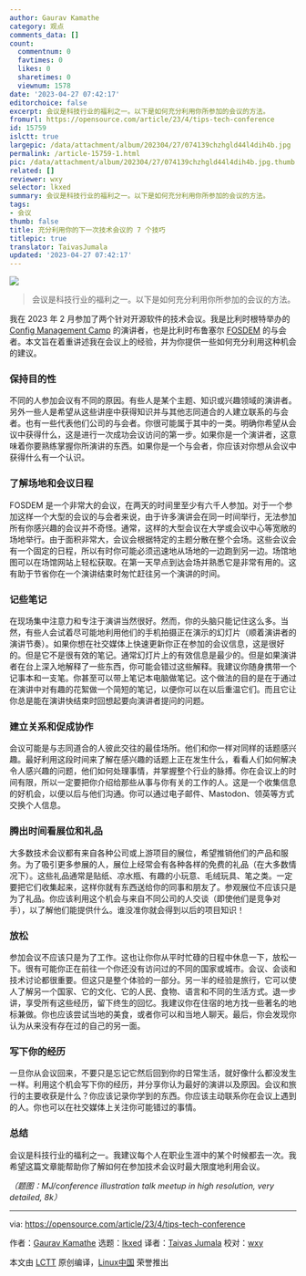 ```yaml
---
author: Gaurav Kamathe
category: 观点
comments_data: []
count:
  commentnum: 0
  favtimes: 0
  likes: 0
  sharetimes: 0
  viewnum: 1578
date: '2023-04-27 07:42:17'
editorchoice: false
excerpt: 会议是科技行业的福利之一。以下是如何充分利用你所参加的会议的方法。
fromurl: https://opensource.com/article/23/4/tips-tech-conference
id: 15759
islctt: true
largepic: /data/attachment/album/202304/27/074139chzhgld44l4dih4b.jpg
permalink: /article-15759-1.html
pic: /data/attachment/album/202304/27/074139chzhgld44l4dih4b.jpg.thumb.jpg
related: []
reviewer: wxy
selector: lkxed
summary: 会议是科技行业的福利之一。以下是如何充分利用你所参加的会议的方法。
tags:
- 会议
thumb: false
title: 充分利用你的下一次技术会议的 7 个技巧
titlepic: true
translator: TaivasJumala
updated: '2023-04-27 07:42:17'
---
```


![](/data/attachment/album/202304/27/074139chzhgld44l4dih4b.jpg)



> 
> 会议是科技行业的福利之一。以下是如何充分利用你所参加的会议的方法。
> 
> 
> 


我在 2023 年 2 月参加了两个针对开源软件的技术会议。我是比利时根特举办的 [Config Management Camp](https://cfgmgmtcamp.eu/ghent2023/) 的演讲者，也是比利时布鲁塞尔 [FOSDEM](https://fosdem.org/2023/) 的与会者。本文旨在着重讲述我在会议上的经验，并为你提供一些如何充分利用这种机会的建议。


### 保持目的性


不同的人参加会议有不同的原因。有些人是某个主题、知识或兴趣领域的演讲者。另外一些人是希望从这些讲座中获得知识并与其他志同道合的人建立联系的与会者。也有一些代表他们公司的与会者。你很可能属于其中的一类。明确你希望从会议中获得什么，这是进行一次成功会议访问的第一步。如果你是一个演讲者，这意味着你要熟练掌握你所演讲的东西。如果你是一个与会者，你应该对你想从会议中获得什么有一个认识。


### 了解场地和会议日程


FOSDEM 是一个非常大的会议，在两天的时间里至少有六千人参加。对于一个参加这样一个大型的会议的与会者来说，由于许多演讲会在同一时间举行，无法参加所有你感兴趣的会议并不奇怪。通常，这样的大型会议在大学或会议中心等宽敞的场地举行。由于面积非常大，会议会根据特定的主题分散在整个会场。这些会议会有一个固定的日程，所以有时你可能必须迅速地从场地的一边跑到另一边。场馆地图可以在场馆网站上轻松获取。在第一天早点到达会场并熟悉它是非常有用的。这有助于节省你在一个演讲结束时匆忙赶往另一个演讲的时间。


### 记些笔记


在现场集中注意力和专注于演讲当然很好。然而，你的头脑只能记住这么多。当然，有些人会试着尽可能地利用他们的手机拍摄正在演示的幻灯片（顺着演讲者的演讲节奏）。如果你想在社交媒体上快速更新你正在参加的会议信息，这是很好的。但是它不是很有效的笔记。通常幻灯片上的有效信息是最少的。但是如果演讲者在台上深入地解释了一些东西，你可能会错过这些解释。我建议你随身携带一个记事本和一支笔。你甚至可以带上笔记本电脑做笔记。这个做法的目的是在于通过在演讲中对有趣的花絮做一个简短的笔记，以便你可以在以后重温它们。而且它让你总是能在演讲快结束时回想起要向演讲者提问的问题。


### 建立关系和促成协作


会议可能是与志同道合的人彼此交往的最佳场所。他们和你一样对同样的话题感兴趣。最好利用这段时间来了解在感兴趣的话题上正在发生什么，看看人们如何解决令人感兴趣的问题，他们如何处理事情，并掌握整个行业的脉搏。你在会议上的时间有限，所以一定要把你介绍给那些从事与你有关的工作的人。这是一个收集信息的好机会，以便以后与他们沟通。你可以通过电子邮件、Mastodon、领英等方式交换个人信息。


### 腾出时间看展位和礼品


大多数技术会议都有来自各种公司或上游项目的展位，希望推销他们的产品和服务。为了吸引更多参展的人，展位上经常会有各种各样的免费的礼品（在大多数情况下）。这些礼品通常是贴纸、凉水瓶、有趣的小玩意、毛绒玩具、笔之类。一定要把它们收集起来，这样你就有东西送给你的同事和朋友了。参观展位不应该只是为了礼品。你应该利用这个机会与来自不同公司的人交谈（即使他们是竞争对手），以了解他们能提供什么。谁没准你就会得到以后的项目知识！


### 放松


参加会议不应该只是为了工作。这也让你你从平时忙碌的日程中休息一下，放松一下。很有可能你正在前往一个你还没有访问过的不同的国家或城市。会议、会谈和技术讨论都很重要。但这只是整个体验的一部分。另一半的经验是旅行，它可以使人了解另一个国家、它的文化、它的人民、食物、语言和不同的生活方式。退一步讲，享受所有这些经历，留下终生的回忆。我建议你在住宿的地方找一些著名的地标兼做。你也应该尝试当地的美食，或者你可以和当地人聊天。最后，你会发现你认为从来没有存在过的自己的另一面。


### 写下你的经历


一旦你从会议回来，不要只是忘记它然后回到你的日常生活，就好像什么都没发生一样。利用这个机会写下你的经历，并分享你认为最好的演讲以及原因。会议和旅行的主要收获是什么？你应该记录你学到的东西。你应该主动联系你在会议上遇到的人。你也可以在社交媒体上关注你可能错过的事情。


### 总结


会议是科技行业的福利之一。我建议每个人在职业生涯中的某个时候都去一次。我希望这篇文章能帮助你了解如何在参加技术会议时最大限度地利用会议。


*（题图：MJ/conference illustration talk meetup in high resolution, very detailed, 8k）*




---


via: <https://opensource.com/article/23/4/tips-tech-conference>


作者：[Gaurav Kamathe](https://opensource.com/users/gkamathe) 选题：[lkxed](https://github.com/lkxed/) 译者：[Taivas Jumala](https://github.com/TaivasJumala) 校对：[wxy](https://github.com/wxy)


本文由 [LCTT](https://github.com/LCTT/TranslateProject) 原创编译，[Linux中国](https://linux.cn/) 荣誉推出